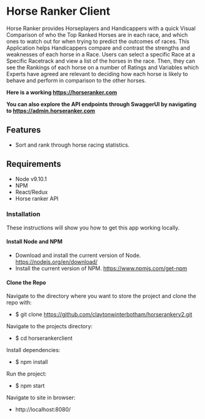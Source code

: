 # Horse Ranker Client

Horse Ranker provides Horseplayers and Handicappers with a quick Visual Comparison of who the Top Ranked Horses are in each race, and which ones to watch out for when trying to predict the outcomes of races. This Application helps Handicappers compare and contrast the strengths and weaknesses of each horse in a Race.
Users can select a specific Race at a Specific Racetrack and view a list of the horses in the race. Then, they can see the Rankings of each horse on a number of Ratings and Variables which Experts have agreed are relevant to deciding how each horse is likely to behave and perform in comparison to the other horses.

**Here is a working https://horseranker.com**

**You can also explore the API endpoints through SwaggerUI by navigating to https://admin.horseranker.com**

## Features
- Sort and rank through horse racing statistics.

## Requirements
- Node v9.10.1
- NPM
- React/Redux
- Horse ranker API

### Installation
These instructions will show you how to get this app working locally.

#### Install Node and NPM

- Download and install the current version of Node. https://nodejs.org/en/download/ 
- Install the current version of NPM. https://www.npmjs.com/get-npm 

#### Clone the Repo
Navigate to the directory where you want to store the project and clone the repo with:

- $ git clone https://github.com/claytonwinterbotham/horserankerv2.git

Navigate to the projects directory:

- $ cd horserankerclient

Install dependencies:

- $ npm install

Run the project:

- $ npm start

Navigate to site in browser:

- http://localhost:8080/
